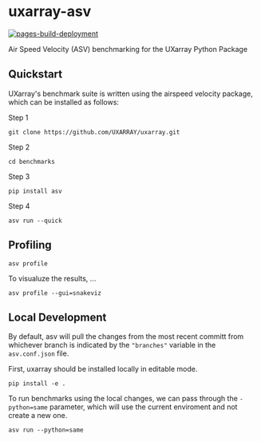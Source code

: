 # uxarray-asv
[![pages-build-deployment](https://github.com/UXARRAY/uxarray-asv/actions/workflows/pages/pages-build-deployment/badge.svg)](https://github.com/UXARRAY/uxarray-asv/actions/workflows/pages/pages-build-deployment)

Air Speed Velocity (ASV) benchmarking for the UXarray Python Package

## Quickstart


UXarray's benchmark suite is written using the airspeed velocity package, which can be installed as follows:

Step 1
```
git clone https://github.com/UXARRAY/uxarray.git
```
Step 2
```
cd benchmarks
```
Step 3
```
pip install asv
```
Step 4
```
asv run --quick
```

## Profiling
```
asv profile
```

To visualuze the results, ...
```
asv profile --gui=snakeviz
```

## Local Development 

By default, asv will pull the changes from the most recent committ from whichever branch is indicated by the `"branches"` variable in the `asv.conf.json` file.

First, uxarray should be installed locally in editable mode.
```
pip install -e .
```


To run benchmarks using the local changes, we can pass through the ``-python=same`` parameter, which will use the current enviroment and not create a new one. 
```
asv run --python=same
```










